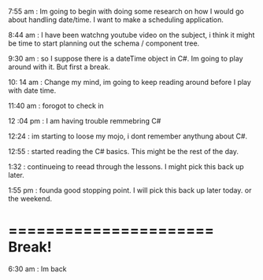 7:55 am : Im going to begin with doing some research on how I would go about handling date/time. I want to make a scheduling application.

8:44 am : I have been watchng youtube video on the subject, i think it might be time to start planning out the schema / component tree.

9:30 am : so I suppose there is a dateTime object in C#. Im going to play around with it. But first a break.

10: 14 am : Change my mind, im going to keep reading around before I play with date time.

11:40 am : forogot to check in

12 :04 pm : I am having trouble remmebring C#

12:24 : im starting to loose my mojo, i dont remember anythung about C#. 


12:55 : started reading the C# basics. This might be the rest of the day.

1:32 : continueing to reead through the lessons. I might pick this back up later.

1:55 pm : founda  good stopping point. I will pick this back up later today. or the weekend.

======================
Break!
======================

6:30 am : Im back
